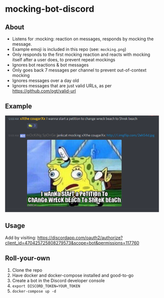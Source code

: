 # mocking-bot-discord

## About

- Listens for :mocking: reaction on messages, responds by mocking the message.
- Example emoji is included in this repo (see: `mocking.png`)
- Only responds to the first mocking reaction and reacts with mocking itself after a user does, to prevent repeat mockings
- Ignores bot reactions & bot messages
- Only goes back 7 messages per channel to prevent out-of-context mocking
- Ignores messages over a day old
- Ignores messages that are just valid URLs, as per https://github.com/ogt/valid-url

## Example

![ExAmPlE](https://raw.githubusercontent.com/jankcat/mocking-bot-discord/master/example.png)

## Usage

Add by visiting: https://discordapp.com/oauth2/authorize?client_id=470425725808279573&scope=bot&permissions=117760

## Roll-your-own

1. Clone the repo
2. Have docker and docker-compose installed and good-to-go
3. Create a bot in the Discord developer console
4. `export DISCORD_TOKEN=YOUR_TOKEN`
5. `docker-compose up -d`
